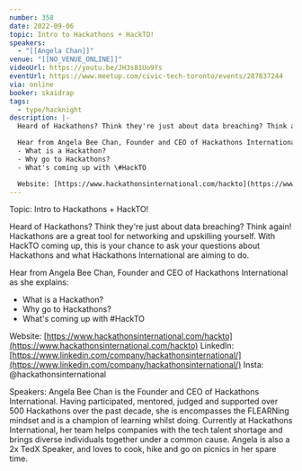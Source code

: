 ```yaml
---
number: 358
date: 2022-09-06
topic: Intro to Hackathons + HackTO!
speakers:
  - "[[Angela Chan]]"
venue: "[[NO_VENUE_ONLINE]]"
videoUrl: https://youtu.be/JH3s81Uo9Ys
eventUrl: https://www.meetup.com/civic-tech-toronto/events/287837244
via: online
booker: skaidrap
tags:
  - type/hacknight
description: |-
  Heard of Hackathons? Think they're just about data breaching? Think again! Hackathons are a great tool for networking and upskilling yourself. With HackTO coming up, this is your chance to ask your questions about Hackathons and what Hackathons International are aiming to do.

  Hear from Angela Bee Chan, Founder and CEO of Hackathons International as she explains:
  - What is a Hackathon?
  - Why go to Hackathons?
  - What's coming up with \#HackTO

  Website: [https://www.hackathonsinternational.com/hackto](https://www.hackathonsinternational.com/hackto)
---
```


Topic:
Intro to Hackathons + HackTO!

Heard of Hackathons? Think they're just about data breaching? Think again! Hackathons are a great tool for networking and upskilling yourself. With HackTO coming up, this is your chance to ask your questions about Hackathons and what Hackathons International are aiming to do.

Hear from Angela Bee Chan, Founder and CEO of Hackathons International as she explains:

- What is a Hackathon?
- Why go to Hackathons?
- What's coming up with \#HackTO

Website: [https://www.hackathonsinternational.com/hackto](https://www.hackathonsinternational.com/hackto)
LinkedIn: [https://www.linkedin.com/company/hackathonsinternational/](https://www.linkedin.com/company/hackathonsinternational/)
Insta: @hackathonsinternational

Speakers:
Angela Bee Chan is the Founder and CEO of Hackathons International. Having participated, mentored, judged and supported over 500 Hackathons over the past decade, she is encompasses the FLEARNing mindset and is a champion of learning whilst doing. Currently at Hackathons International, her team helps companies with the tech talent shortage and brings diverse individuals together under a common cause. Angela is also a 2x TedX Speaker, and loves to cook, hike and go on picnics in her spare time.
